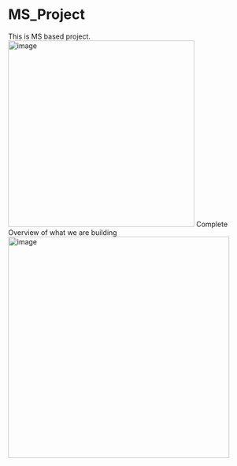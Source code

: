 # MS_Project
This is MS based project.
<img width="378" alt="image" src="https://user-images.githubusercontent.com/46451477/212123645-11f2159f-f07b-4008-b6e4-1e56e572a00a.png">
Complete Overview of what we are building
<img width="449" alt="image" src="https://user-images.githubusercontent.com/46451477/212123848-37c07bcc-e12c-4534-ae44-809ce398868e.png">
